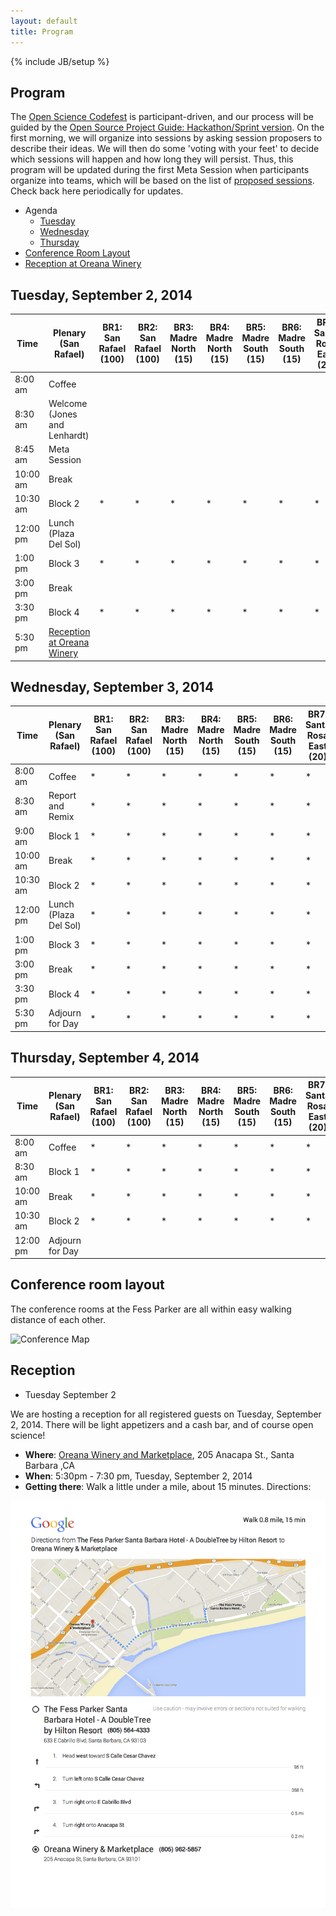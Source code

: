 ```yaml
---
layout: default
title: Program
---
```


{% include JB/setup %}

## Program

The [Open Science Codefest](/) is participant-driven, and our process will be guided by the [Open Source Project Guide: Hackathon/Sprint version](https://docs.google.com/document/d/1UGtR_6XWBn4_vo37Kn_hNXmzpwLaSJEZxc8rqFKhy-U/edit?pli=1).  On the first morning, we will organize into sessions by asking session proposers to describe their ideas.  We will then do some 'voting with your feet' to decide which sessions will happen and how long they will persist.  Thus, this program will be updated during the first Meta Session when participants organize into teams, which will be based on the list of [proposed sessions](sessions.html).  Check back here periodically for updates.

- Agenda
    - [Tuesday](#tuesday,-september-2,-2014)
    - [Wednesday](#wednesday,-september-3,-2014)
    - [Thursday](#thursday,-september-4,-2014)
- [Conference Room Layout](#conference-room-layout)
- [Reception at Oreana Winery](#reception)

## Tuesday, September 2, 2014

| Time | Plenary (San Rafael) | BR1: San Rafael (100) | BR2: San Rafael (100) | BR3: Madre North (15)| BR4: Madre North (15)| BR5: Madre South (15)| BR6: Madre South (15)| BR7: Santa Rosa East (20)| BR8: Santa Rosa West (20)| BR9: San Miguel East (20)| BR10: San Miguel West (20)| 
| --- | --- | --- | --- | --- | --- | --- | --- | --- | --- | --- | --- | 
|  8:00 am | Coffee | 
|  8:30 am | Welcome (Jones and Lenhardt) | 
|  8:45 am | Meta Session | 
| 10:00 am | Break | 
| 10:30 am | Block 2 | * | * | * | * | * | * | * | * | * | * |
| 12:00 pm | Lunch (Plaza Del Sol)| 
|  1:00 pm | Block 3 | * | * | * | * | * | * | * | * | * | * |
|  3:00 pm | Break | 
|  3:30 pm | Block 4 | * | * | * | * | * | * | * | * | * | * |
|  5:30 pm | [Reception at Oreana Winery](#toc_5) | 

## Wednesday, September 3, 2014

| Time | Plenary (San Rafael) | BR1: San Rafael (100) | BR2: San Rafael (100) | BR3: Madre North (15)| BR4: Madre North (15)| BR5: Madre South (15)| BR6: Madre South (15)| BR7: Santa Rosa East (20)| BR8: Santa Rosa West (20)| BR9: San Miguel East (20)| BR10: San Miguel West (20)| 
| --- | --- | --- | --- | --- | --- | --- | --- | --- | --- | --- | --- | 
|  8:00 am | Coffee | * | * | * | * | * | * | * | * | * | * |
|  8:30 am | Report and Remix | * | * | * | * | * | * | * | * | * | * |
|  9:00 am | Block 1 | * | * | * | * | * | * | * | * | * | * |
| 10:00 am | Break | * | * | * | * | * | * | * | * | * | * |
| 10:30 am | Block 2 | * | * | * | * | * | * | * | * | * | * |
| 12:00 pm | Lunch (Plaza Del Sol)| * | * | * | * | * | * | * | * | * | * |
|  1:00 pm | Block 3 | * | * | * | * | * | * | * | * | * | * |
|  3:00 pm | Break | * | * | * | * | * | * | * | * | * | * |
|  3:30 pm | Block 4 | * | * | * | * | * | * | * | * | * | * |
|  5:30 pm | Adjourn for Day | * | * | * | * | * | * | * | * | * | * |

## Thursday, September 4, 2014

| Time | Plenary (San Rafael) | BR1: San Rafael (100) | BR2: San Rafael (100) | BR3: Madre North (15)| BR4: Madre North (15)| BR5: Madre South (15)| BR6: Madre South (15)| BR7: Santa Rosa East (20)| BR8: Santa Rosa West (20)| BR9: San Miguel East (20)| BR10: San Miguel West (20)| 
| --- | --- | --- | --- | --- | --- | --- | --- | --- | --- | --- | --- | 
|  8:00 am | Coffee | * | * | * | * | * | * | * | * | * | * |
|  8:30 am | Block 1 | * | * | * | * | * | * | * | * | * | * |
| 10:00 am | Break | * | * | * | * | * | * | * | * | * | * |
| 10:30 am | Block 2 | * | * | * | * | * | * | * | * | * | * |
| 12:00 pm | Adjourn for Day | 

## Conference room layout

The conference rooms at the Fess Parker are all within easy walking distance of each other.

![Conference Map](http://doubletree.hilton.com/en/hotels/content/SBAMCDT/media/images/floorplans/sbamlby.gif?)

## Reception

- Tuesday September 2

We are hosting a reception for all registered guests on Tuesday, September 2, 2014. There will be light appetizers and a cash bar, and of course open science!

- __Where__: [Oreana Winery and Marketplace](https://plus.google.com/113520751080009916118/about?gl=us&hl=en), 205 Anacapa St., Santa Barbara ,CA
- __When__: 5:30pm - 7:30 pm, Tuesday, September 2, 2014
- __Getting there__: Walk a little under a mile, about 15 minutes. Directions:

![Reception Map](assets/img/Map_Oreana.png)

